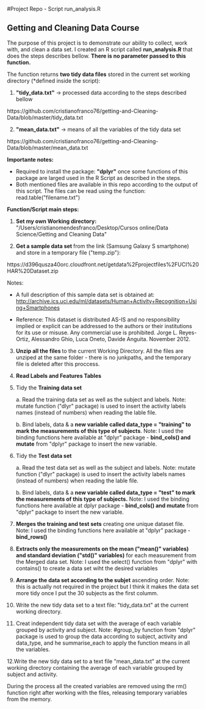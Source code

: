 #Project Repo - Script run_analysis.R
## Getting and Cleaning Data Course

The purpose of this project is to demonstrate our ability to collect, work with, and clean a data set. I created an R script called <b>run_analysis.R</b> that does the steps describes bellow. <b>There is no parameter passed to this function.</b>
 
The function returns <b>two tidy data files</b> stored in the current set working directory (*defined inside the script):

  1) <b>"tidy_data.txt"</b> -> processed data according to the steps described bellow
  <link>https://github.com/cristianofranco76/getting-and-Cleaning-Data/blob/master/tidy_data.txt</link>
  
  2) <b>"mean_data.txt"</b> -> means of all the variables of the tidy data set
 <link>https://github.com/cristianofranco76/getting-and-Cleaning-Data/blob/master/mean_data.txt</link>

<b>Importante notes:</b> 

* Required to install the package: <b>"dplyr"</b> once some functions of this package are larged used in the R Script as described in the steps.
* Both mentioned files are available in this repo according to the output of this script. The files can be read using the function: read.table("filename.txt")

<b>Function/Script main steps:</b>

  1. <b>Set my own Working directory:</b> 
  "/Users/cristianomendesfranco/Desktop/Cursos online/Data Science/Getting and Cleaning Data"

  2. <b>Get a sample data set </b> from the link (Samsung Galaxy S smartphone) and store in a temporary file ("temp.zip"):
  <link> https://d396qusza40orc.cloudfront.net/getdata%2Fprojectfiles%2FUCI%20HAR%20Dataset.zip </link>

 Notes: 
 * A full description of this sample data set is obtained at:    <link>http://archive.ics.uci.edu/ml/datasets/Human+Activity+Recognition+Using+Smartphones</link>
 
 * Reference: This dataset is distributed AS-IS and no responsibility implied or explicit can be addressed to the authors or their institutions for its use or misuse. Any commercial use is prohibited. Jorge L. Reyes-Ortiz, Alessandro Ghio, Luca Oneto, Davide Anguita. November 2012.

  3. <b>Unzip all the files </b> to the current Working Directory. All the files are unziped at the same folder - there is no junkpaths, and the temporary file is deleted after this proccess.

  4. <b>Read Labels and Features Tables</b>
  
  5. Tidy the <b>Training data set </b>
  
     a. Read the training data set as well as the subject and labels.
        Note: mutate function ("dlyr" package) is used to insert the activity labels names (instead of numbers) when reading the lable file.

     b. Bind labels, data & a <b>new variable called data_type = "training" to mark the measurements of this type of subjects</b>.
     Note: I used the binding functions here available at "dplyr" package - <b>bind_cols() and mutate</b> from "dplyr" package to insert the new variable.
     
  6. Tidy the <b>Test data set </b>
  
     a. Read the test data set as well as the subject and labels.
        Note: mutate function ("dlyr" package) is used to insert the activity labels names (instead of numbers) when reading the lable file.

     b. Bind labels, data & a <b>new variable called data_type = "test" to mark the measurements of this type of subjects.</b>
     Note: I used the binding functions here available at dplyr package - <b>bind_cols() and mutate</b> from "dplyr" package to insert the new variable.

  7. <b>Merges the training and test sets</b> creating one unique dataset file.
     Note: I used the binding functions here available at "dplyr" package - <b>bind_rows()</b>
  
  8. <b>Extracts only the measurements on the mean ("mean()" variables) and standard deviation ("std()" variables)</b> for each measurement from the Merged data set.
     Note: I used the select() function from "dplyr" with contains() to create a data set wiht the desired variables 

  9. <b>Arrange the data set according to the subjet</b> ascending order.
     Note: this is actually not required in the project but I think it makes the data set more tidy once I put the 30 subjects as the first columm.

  10. Write the new tidy data set to a text file: "tidy_data.txt" at the current working directory.
  
  11. Creat independent tidy data set with the average of each variable grouped by activity and subject.
      Note: #group_by function from "dplyr" package is used to group the data according to subject, activity and data_type, and he summarise_each to apply the function means in all the variables.   
  
  12.Write the new tidy data set to a text file "mean_data.txt" at the current working directory containing the average of each variable grouped by subject and activity.

During the process all the created variables are removed using the rm() function right after working with the files, releasing temporary variables from the memory.
